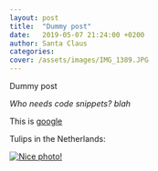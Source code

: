 ```yaml
---
layout: post
title:  "Dummy post"
date:   2019-05-07 21:24:00 +0200
author: Santa Claus
categories: 
cover: /assets/images/IMG_1389.JPG
---
```

Dummy post 

_Who needs code snippets?_ *blah*

This is [google][google-address]

Tulips in the Netherlands:

<a href="//easyoutdoor.github.io/assets/images/IMG_1389.JPG" data-lightbox="dummy-image" data-title="Check out this nice photo">
  <img src="/assets/images/IMG_1389.JPG" title="Nice photo!">
</a>

[google-address]: https://www.google.com

